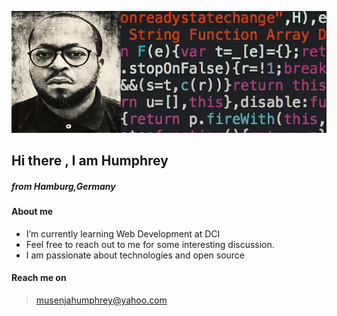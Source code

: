 ![](/images/moi%202.jpg)

## Hi there , I am Humphrey

##### *from Hamburg,Germany*

#### About me

- I’m currently learning Web Development
  at DCI
- Feel free to reach out to me  for some interesting discussion.
- I am passionate about technologies and open source

#### Reach me on


> musenjahumphrey@yahoo.com

